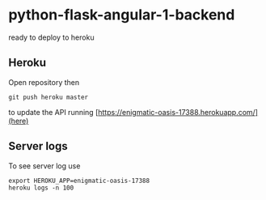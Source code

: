 # python-flask-angular-1-backend

ready to deploy to heroku

## Heroku

Open repository then

```
git push heroku master
```

to update the API running [https://enigmatic-oasis-17388.herokuapp.com/](here)

## Server logs

To see server log use

```
export HEROKU_APP=enigmatic-oasis-17388
heroku logs -n 100
```
